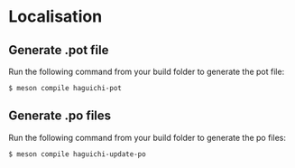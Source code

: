 
  Localisation
  ============


  Generate .pot file
  ------------------

  Run the following command from your build folder to generate the pot file:

    $ meson compile haguichi-pot


  Generate .po files
  ------------------

  Run the following command from your build folder to generate the po files:

    $ meson compile haguichi-update-po

